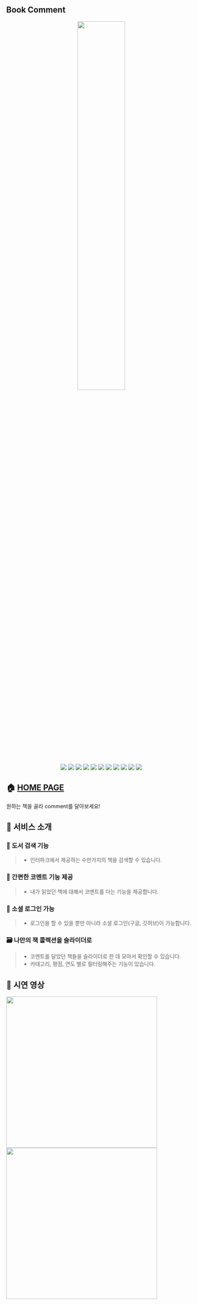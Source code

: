 ## Book Comment

<p align='center'>
<img width='50%' src='https://user-images.githubusercontent.com/79993356/161199524-f9a01328-1ae4-44c5-bb3d-b1a3daf6cb8d.png'>
</p>

<p align='center'>
    <img src="https://img.shields.io/badge/React-v17.0.1-blue?logo=React"/>
    <img src="https://img.shields.io/badge/node.js-v14.15.1-green?logo=Node.js"/>
    <img src="https://img.shields.io/badge/Redux-v7.2.6-764ABC?style=flat&logo=Redux"/>
    <img src="https://img.shields.io/badge/WEBPACK-v5.70.0-007396?style=flat&logo=Webpack"/>
    <img src="https://img.shields.io/badge/FIREBASE-v9.6.8-F7DF1E?style=flat-square&logo=Firebase&logoColor=white"/>
    <img src="https://img.shields.io/badge/Typescript-v4.0.5-blue?logo=typescript"/>
    <img src="https://img.shields.io/badge/Express-v4.17.3-000000?style=flat&logo=Express&logoColor=white"/>
    <img src="https://img.shields.io/badge/prettier-v2.2.0-yellow?logo=prettier" />
    <img src="https://img.shields.io/badge/eslint-v7.11.0-yellow?logo=eslint">
    <img src="https://img.shields.io/badge/GitHub Pages-v3.2.3-222222?style=flat&logo=GitHub Pages&logoColor=white"/>
    <img src="https://img.shields.io/badge/babel-v7.17.5-F9DC3E?logo=babel">
</p>

## 🏠 [HOME PAGE](https://keinn51.github.io/Book_Comment_Web/)

원하는 책을 골라 comment를 달아보세요!

## 📌 서비스 소개

### 🔎 도서 검색 기능

> - 인터파크에서 제공하는 수만가지의 책을 검색할 수 있습니다.

### 💬 간편한 코멘트 기능 제공

> - 내가 읽었던 책에 대해서 코멘트를 다는 기능을 제공합니다.

### 🔐 소셜 로그인 가능

> - 로그인을 할 수 있을 뿐만 아니라 소셜 로그인(구글, 깃허브)이 가능합니다.

### 🗃 나만의 책 콜렉션을 슬라이더로

> - 코멘트를 달았던 책들을 슬라이더로 한 데 모아서 확인할 수 있습니다.
> - 카테고리, 평점, 연도 별로 필터링해주는 기능이 있습니다.

## 🎥 시연 영상

[<img src="https://user-images.githubusercontent.com/79993356/180659371-13ee498e-ebf7-4d5b-b5f7-6e188244de4c.png" width="400"></img>](https://youtu.be/-O9Ls8MTi7A)
[<img src="https://user-images.githubusercontent.com/79993356/180659449-094a773a-a5bd-4d1c-a44b-6e22bb83c367.png" width="400"></img>](https://youtu.be/-O9Ls8MTi7A)
